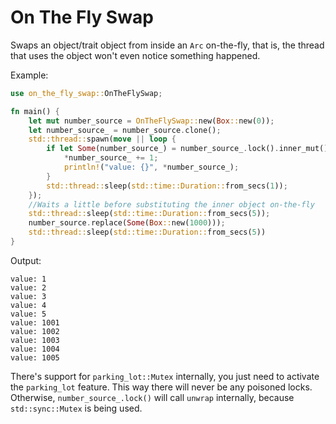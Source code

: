 # On The Fly Swap

Swaps an object/trait object from inside an `Arc` on-the-fly, that is, the thread that uses the object won't even notice something happened.

Example:

```rust
use on_the_fly_swap::OnTheFlySwap;

fn main() {
    let mut number_source = OnTheFlySwap::new(Box::new(0));
    let number_source_ = number_source.clone();
    std::thread::spawn(move || loop {
        if let Some(number_source_) = number_source_.lock().inner_mut() {
            *number_source_ += 1;
            println!("value: {}", *number_source_);
        }
        std::thread::sleep(std::time::Duration::from_secs(1));
    });
    //Waits a little before substituting the inner object on-the-fly
    std::thread::sleep(std::time::Duration::from_secs(5));
    number_source.replace(Some(Box::new(1000)));
    std::thread::sleep(std::time::Duration::from_secs(5))
}

```

Output:

```
value: 1
value: 2
value: 3
value: 4
value: 5
value: 1001
value: 1002
value: 1003
value: 1004
value: 1005
```

There's support for `parking_lot::Mutex` internally, you just need to activate the `parking_lot` feature. This way there will never be any poisoned locks. Otherwise, `number_source_.lock()` will call `unwrap` internally, because `std::sync::Mutex` is being used.